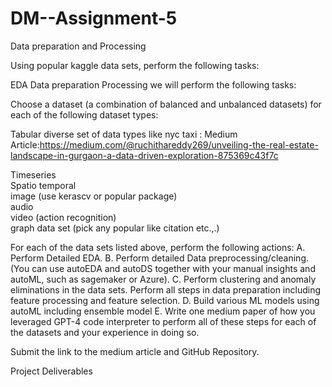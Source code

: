 # DM--Assignment-5

Data preparation and Processing

Using popular kaggle data sets, perform the following tasks:

EDA
Data preparation
Processing
we will perform the following tasks:

Choose a dataset (a combination of balanced and unbalanced datasets) for each of the following dataset types:

Tabular diverse set of data types like nyc taxi  :
Medium Article:https://medium.com/@ruchithareddy269/unveiling-the-real-estate-landscape-in-gurgaon-a-data-driven-exploration-875369c43f7c  

Timeseries    
Spatio temporal    
image (use kerascv or popular package)    
audio    
video (action recognition)    
graph data set (pick any popular like citation etc.,.)        


For each of the data sets listed above, perform the following actions: A. Perform Detailed EDA. B. Perform detailed Data preprocessing/cleaning. (You can use autoEDA and autoDS together with your manual insights and autoML, such as sagemaker or Azure). C. Perform clustering and anomaly eliminations in the data sets. Perform all steps in data preparation including feature processing and feature selection. D. Build various ML models using autoML including ensemble model E. Write one medium paper of how you leveraged GPT-4 code interpreter to perform all of these steps for each of the datasets and your experience in doing so.

Submit the link to the medium article and GitHub Repository.

Project Deliverables
